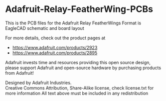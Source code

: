 # Adafruit-Relay-FeatherWing-PCBs

This is the PCB files for the Adafruit Relay FeatherWings
Format is EagleCAD schematic and board layout

For more details, check out the product pages at

   * https://www.adafruit.com/products/2923
   * https://www.adafruit.com/products/2895

Adafruit invests time and resources providing this open source design, 
please support Adafruit and open-source hardware by purchasing 
products from Adafruit!

Designed by Adafruit Industries.  
Creative Commons Attribution, Share-Alike license, check license.txt for more information
All text above must be included in any redistribution